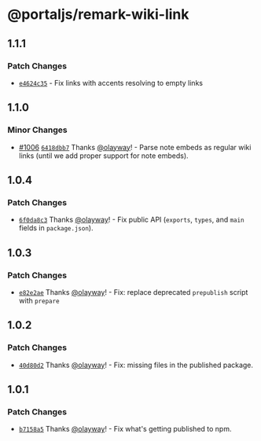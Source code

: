 # @portaljs/remark-wiki-link

## 1.1.1

### Patch Changes

- [`e4624c35`](https://github.com/datopian/portaljs/commit/e4624c35cb559c7eb17efe1f9def9d8a0b18a859) - Fix links with accents resolving to empty links

## 1.1.0

### Minor Changes

- [#1006](https://github.com/datopian/portaljs/pull/1006) [`6418dbb7`](https://github.com/datopian/portaljs/commit/6418dbb7e246fa17b56840c64daa043112dc9189) Thanks [@olayway](https://github.com/olayway)! - Parse note embeds as regular wiki links (until we add proper support for note embeds).

## 1.0.4

### Patch Changes

- [`6f0da8c3`](https://github.com/datopian/portaljs/commit/6f0da8c3a3cde4dc7512c6529eb662de6f4fe56a) Thanks [@olayway](https://github.com/olayway)! - Fix public API (`exports`, `types`, and `main` fields in `package.json`).

## 1.0.3

### Patch Changes

- [`e82e2ae`](https://github.com/datopian/portaljs/commit/e82e2ae0211ea3e4701703d353b44cf1001434ef) Thanks [@olayway](https://github.com/olayway)! - Fix: replace deprecated `prepublish` script with `prepare`

## 1.0.2

### Patch Changes

- [`40d80d2`](https://github.com/datopian/portaljs/commit/40d80d2282bf8464c1aafb393975065078ad9ea3) Thanks [@olayway](https://github.com/olayway)! - Fix: missing files in the published package.

## 1.0.1

### Patch Changes

- [`b7158a5`](https://github.com/datopian/portaljs/commit/b7158a5be668018d9b947f9c9d63fa30fa91d18b) Thanks [@olayway](https://github.com/olayway)! - Fix what's getting published to npm.
